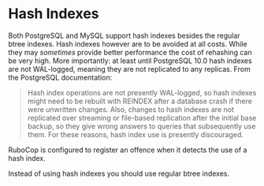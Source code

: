 # Hash Indexes

Both PostgreSQL and MySQL support hash indexes besides the regular btree
indexes. Hash indexes however are to be avoided at all costs. While they may
_sometimes_ provide better performance the cost of rehashing can be very high.
More importantly: at least until PostgreSQL 10.0 hash indexes are not
WAL-logged, meaning they are not replicated to any replicas. From the PostgreSQL
documentation:

> Hash index operations are not presently WAL-logged, so hash indexes might need
> to be rebuilt with REINDEX after a database crash if there were unwritten
> changes. Also, changes to hash indexes are not replicated over streaming or
> file-based replication after the initial base backup, so they give wrong
> answers to queries that subsequently use them. For these reasons, hash index
> use is presently discouraged.

RuboCop is configured to register an offence when it detects the use of a hash
index.

Instead of using hash indexes you should use regular btree indexes.
